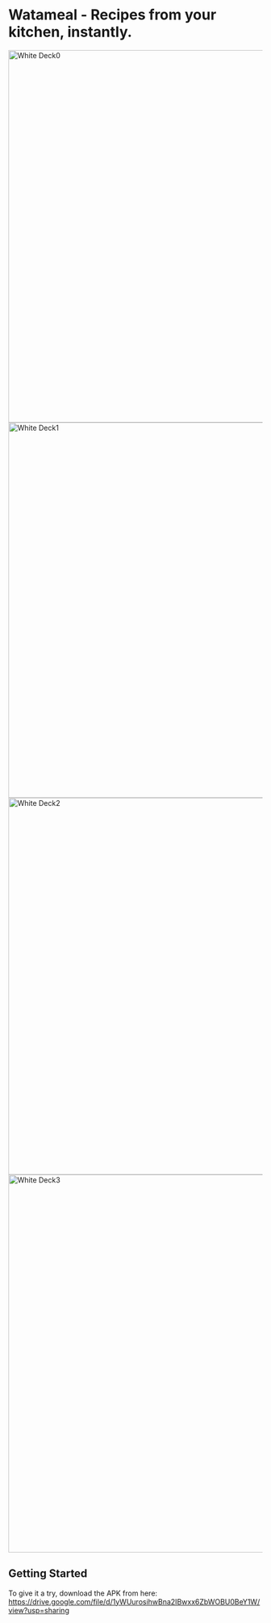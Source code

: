 # Watameal - Recipes from your kitchen, instantly.


<img width="1341" height="737" alt="White Deck0" src="https://github.com/user-attachments/assets/76311a0e-c24d-4bca-a91b-5f32c8df7650" />
<img width="1334" height="743" alt="White Deck1" src="https://github.com/user-attachments/assets/5f0b40cd-929c-4dcd-8e31-228cb65feda0" />
<img width="1337" height="746" alt="White Deck2" src="https://github.com/user-attachments/assets/a1ba1704-4527-4f93-aa90-f321f691c558" />
<img width="1334" height="748" alt="White Deck3" src="https://github.com/user-attachments/assets/6cabe1b8-674a-4f8a-9c4f-6f8cc8f15e7a" />



## Getting Started

To give it a try, download the APK from here:
https://drive.google.com/file/d/1yWUurosihwBna2IBwxx6ZbWOBU0BeY1W/view?usp=sharing


